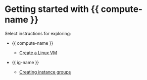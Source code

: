 # Getting started with {{ compute-name }}

Select instructions for exploring:

* {{ compute-name }}

   * [Create a Linux VM](quick-create-linux.md)

* {{ ig-name }}

   * [Creating instance groups](ig.md)